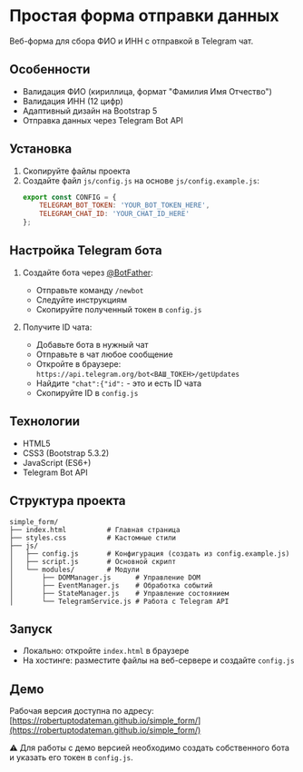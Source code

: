 # Простая форма отправки данных

Веб-форма для сбора ФИО и ИНН с отправкой в Telegram чат.

## Особенности

- Валидация ФИО (кириллица, формат "Фамилия Имя Отчество")
- Валидация ИНН (12 цифр)
- Адаптивный дизайн на Bootstrap 5
- Отправка данных через Telegram Bot API

## Установка

1. Скопируйте файлы проекта
2. Создайте файл `js/config.js` на основе `js/config.example.js`:
   ```javascript
   export const CONFIG = {
       TELEGRAM_BOT_TOKEN: 'YOUR_BOT_TOKEN_HERE',
       TELEGRAM_CHAT_ID: 'YOUR_CHAT_ID_HERE'
   };
   ```

## Настройка Telegram бота

1. Создайте бота через [@BotFather](https://t.me/BotFather):
   - Отправьте команду `/newbot`
   - Следуйте инструкциям
   - Скопируйте полученный токен в `config.js`

2. Получите ID чата:
   - Добавьте бота в нужный чат
   - Отправьте в чат любое сообщение
   - Откройте в браузере: `https://api.telegram.org/bot<ВАШ_ТОКЕН>/getUpdates`
   - Найдите `"chat":{"id":` - это и есть ID чата
   - Скопируйте ID в `config.js`

## Технологии

- HTML5
- CSS3 (Bootstrap 5.3.2)
- JavaScript (ES6+)
- Telegram Bot API

## Структура проекта

```
simple_form/
├── index.html          # Главная страница
├── styles.css          # Кастомные стили
├── js/
│   ├── config.js       # Конфигурация (создать из config.example.js)
│   ├── script.js       # Основной скрипт
│   └── modules/        # Модули
│       ├── DOMManager.js      # Управление DOM
│       ├── EventManager.js    # Обработка событий
│       ├── StateManager.js    # Управление состоянием
│       └── TelegramService.js # Работа с Telegram API
```

## Запуск

- Локально: откройте `index.html` в браузере
- На хостинге: разместите файлы на веб-сервере и создайте `config.js`

## Демо

Рабочая версия доступна по адресу: [https://robertuptodateman.github.io/simple_form/](https://robertuptodateman.github.io/simple_form/)

⚠️ Для работы с демо версией необходимо создать собственного бота и указать его токен в `config.js`.
